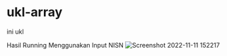 # ukl-array
ini ukl

Hasil Running Menggunakan Input NISN
![Screenshot 2022-11-11 152217](https://user-images.githubusercontent.com/117976133/201297452-d9102ca4-6626-4611-a489-90f0afb2f7dc.png)
